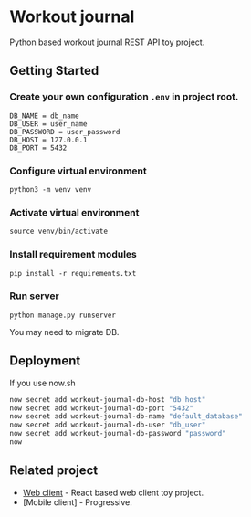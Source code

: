 # Workout journal

Python based workout journal REST API toy project.

## Getting Started

### Create your own configuration `.env` in project root.
```
DB_NAME = db_name
DB_USER = user_name
DB_PASSWORD = user_password
DB_HOST = 127.0.0.1
DB_PORT = 5432
```

### Configure virtual environment
`python3 -m venv venv`

### Activate virtual environment
`source venv/bin/activate`

### Install requirement modules
`pip install -r requirements.txt`

### Run server
`python manage.py runserver`

You may need to migrate DB.


## Deployment
If you use now.sh
```sh
now secret add workout-journal-db-host "db host"
now secret add workout-journal-db-port "5432"
now secret add workout-journal-db-name "default_database"
now secret add workout-journal-db-user "db_user"
now secret add workout-journal-db-password "password"
now
```


## Related project
* [Web client](https://github.com/zenato/workout-journal-web) - React based web client toy project.
* [Mobile client] - Progressive.

